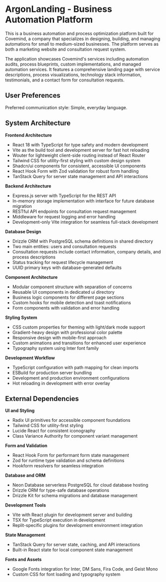 # ArgonLanding - Business Automation Platform

This is a business automation and process optimization platform built for Covemind, a company that specializes in designing, building, and managing automations for small to medium-sized businesses. The platform serves as both a marketing website and consultation request system.

The application showcases Covemind's services including automation audits, process blueprints, custom implementations, and managed automation services. It features a comprehensive landing page with service descriptions, process visualizations, technology stack information, testimonials, and a contact form for consultation requests.

## User Preferences

Preferred communication style: Simple, everyday language.

## System Architecture

**Frontend Architecture**
- React 18 with TypeScript for type safety and modern development
- Vite as the build tool and development server for fast hot reloading
- Wouter for lightweight client-side routing instead of React Router
- Tailwind CSS for utility-first styling with custom design system
- Shadcn/ui components for consistent, accessible UI components
- React Hook Form with Zod validation for robust form handling
- TanStack Query for server state management and API interactions

**Backend Architecture**
- Express.js server with TypeScript for the REST API
- In-memory storage implementation with interface for future database migration
- RESTful API endpoints for consultation request management
- Middleware for request logging and error handling
- Development-only Vite integration for seamless full-stack development

**Database Design**
- Drizzle ORM with PostgreSQL schema definitions in shared directory
- Two main entities: users and consultation requests
- Consultation requests include contact information, company details, and process descriptions
- Status tracking for request lifecycle management
- UUID primary keys with database-generated defaults

**Component Architecture**
- Modular component structure with separation of concerns
- Reusable UI components in dedicated ui directory
- Business logic components for different page sections
- Custom hooks for mobile detection and toast notifications
- Form components with validation and error handling

**Styling System**
- CSS custom properties for theming with light/dark mode support
- Gradient-heavy design with professional color palette
- Responsive design with mobile-first approach
- Custom animations and transitions for enhanced user experience
- Typography system using Inter font family

**Development Workflow**
- TypeScript configuration with path mapping for clean imports
- ESBuild for production server bundling
- Development and production environment configurations
- Hot reloading in development with error overlay

## External Dependencies

**UI and Styling**
- Radix UI primitives for accessible component foundations
- Tailwind CSS for utility-first styling
- Lucide React for consistent iconography
- Class Variance Authority for component variant management

**Form and Validation**
- React Hook Form for performant form state management
- Zod for runtime type validation and schema definitions
- Hookform resolvers for seamless integration

**Database and ORM**
- Neon Database serverless PostgreSQL for cloud database hosting
- Drizzle ORM for type-safe database operations
- Drizzle Kit for schema migrations and database management

**Development Tools**
- Vite with React plugin for development server and building
- TSX for TypeScript execution in development
- Replit-specific plugins for development environment integration

**State Management**
- TanStack Query for server state, caching, and API interactions
- Built-in React state for local component state management

**Fonts and Assets**
- Google Fonts integration for Inter, DM Sans, Fira Code, and Geist Mono
- Custom CSS for font loading and typography system